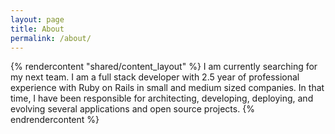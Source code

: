 ```yaml
---
layout: page
title: About
permalink: /about/
---
```


{% rendercontent "shared/content_layout" %}
I am currently searching for my next team. I am a full stack developer with 2.5 year of professional experience with Ruby on Rails in small and medium sized companies. In that time, I have been responsible for architecting, developing, deploying, and evolving several applications and open source projects.
{% endrendercontent %}
